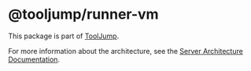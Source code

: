 # @tooljump/runner-vm

This package is part of [ToolJump](http://localhost:3001/).

For more information about the architecture, see the [Server Architecture Documentation](http://localhost:3001/docs/server-architecture).

